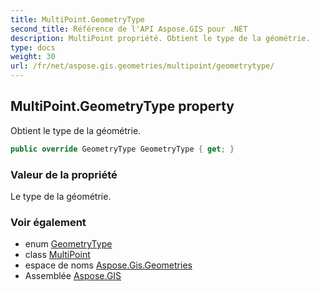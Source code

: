 ```yaml
---
title: MultiPoint.GeometryType
second_title: Référence de l'API Aspose.GIS pour .NET
description: MultiPoint propriété. Obtient le type de la géométrie.
type: docs
weight: 30
url: /fr/net/aspose.gis.geometries/multipoint/geometrytype/
---
```

## MultiPoint.GeometryType property

Obtient le type de la géométrie.

```csharp
public override GeometryType GeometryType { get; }
```

### Valeur de la propriété

Le type de la géométrie.

### Voir également

* enum [GeometryType](../../geometrytype/)
* class [MultiPoint](../)
* espace de noms [Aspose.Gis.Geometries](../../multipoint/)
* Assemblée [Aspose.GIS](../../../)


